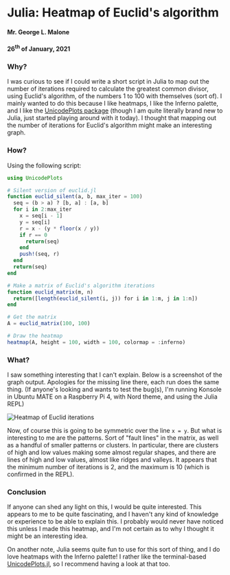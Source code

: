 # Julia:  Heatmap of Euclid's algorithm
#### Mr. George L. Malone
#### 26<sup>th</sup> of January, 2021

### Why?

I was curious to see if I could write a short script in Julia to map out the
number of iterations required to calculate the greatest common divisor, using
Euclid's algorithm, of the numbers 1 to 100 with themselves (sort of).  I
mainly wanted to do this because I like heatmaps, I like the Inferno palette,
and I like the [UnicodePlots package](
https://github.com/Evizero/UnicodePlots.jl) (though I am quite literally brand
new to Julia, just started playing around with it today).  I thought that
mapping out the number of iterations for Euclid's algorithm might make an
interesting graph.

### How?

Using the following script:

```julia
using UnicodePlots

# Silent version of euclid.jl
function euclid_silent(a, b, max_iter = 100)
  seq = (b > a) ? [b, a] : [a, b]
  for i in 2:max_iter
    x = seq[i - 1]
    y = seq[i]
    r = x - (y * floor(x / y))
    if r == 0
      return(seq)
    end
    push!(seq, r)
  end
  return(seq)
end

# Make a matrix of Euclid's algorithm iterations
function euclid_matrix(m, n)
  return([length(euclid_silent(i, j)) for i in 1:m, j in 1:n])
end

# Get the matrix
A = euclid_matrix(100, 100)

# Draw the heatmap
heatmap(A, height = 100, width = 100, colormap = :inferno)
```

### What?

I saw something interesting that I can't explain.  Below is a screenshot of the
graph output.  Apologies for the missing line there, each run does the same
thing.  (If anyone's looking and wants to test the bug(s), I'm running Konsole
in Ubuntu MATE on a Raspberry Pi 4, with Nord theme, and using the Julia REPL)

![Heatmap of Euclid iterations](heatmap_euclid.png "Heatmap of Euclid
iterations")

Now, of course this is going to be symmetric over the line `x = y`.  But what
is interesting to me are the patterns.  Sort of "fault lines" in the matrix, as
well as a handful of smaller patterns or clusters.  In particular, there are
clusters of high and low values making some almost regular shapes, and there
are lines of high and low values, almost like ridges and valleys.  It appears
that the minimum number of iterations is 2, and the maximum is 10 (which is
confirmed in the REPL).

### Conclusion

If anyone can shed any light on this, I would be quite interested.  This
appears to me to be quite fascinating, and I haven't any kind of knowledge or
experience to be able to explain this.  I probably would never have noticed
this unless I made this heatmap, and I'm not certain as to why I thought it
might be an interesting idea.

On another note, Julia seems quite fun to use for this sort of thing, and I do
love heatmaps with the Inferno palette!  I rather like the terminal-based
[UnicodePlots.jl](https://github.com/Evizero/UnicodePlots.jl), so I recommend
having a look at that too.
